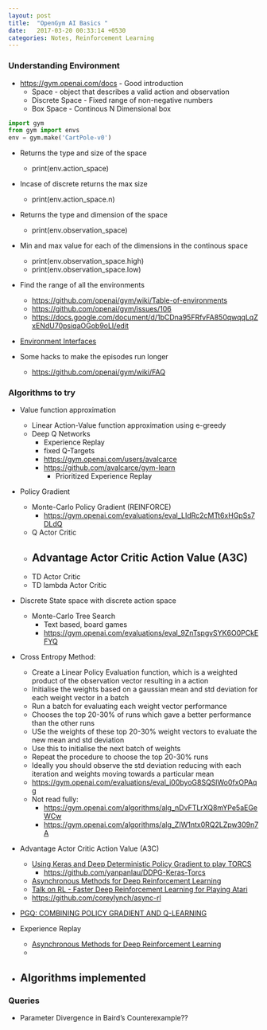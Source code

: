 ```yaml
---
layout: post
title:  "OpenGym AI Basics "
date:   2017-03-20 00:33:14 +0530
categories: Notes, Reinforcement Learning
---
```



### Understanding Environment

- https://gym.openai.com/docs - Good introduction
    - Space - object that describes a valid action and observation
    - Discrete Space - Fixed range of non-negative numbers
    - Box Space - Continous N Dimensional box 

```python
import gym
from gym import envs
env = gym.make('CartPole-v0')
```
- Returns the type and size of the space
    - print(env.action_space)
- Incase of discrete returns the max size
    - print(env.action_space.n)
- Returns the type and dimension of the space
    - print(env.observation_space)
- Min and max value for each of the dimensions in the continous space
    - print(env.observation_space.high)
    - print(env.observation_space.low)

- Find the range of all the environments
    - https://github.com/openai/gym/wiki/Table-of-environments
    - https://github.com/openai/gym/issues/106
    - https://docs.google.com/document/d/1bCDna95FRfvFA850qwqqLqZxENdU70psiqaOGob9oLI/edit
- [Environment Interfaces](https://github.com/openai/gym/blob/master/gym/core.py)

- Some hacks to make the episodes run longer
    - https://github.com/openai/gym/wiki/FAQ

### Algorithms to try

- Value function approximation
    - Linear Action-Value function approximation using e-greedy 
    - Deep Q Networks
        - Experience Replay
        - fixed Q-Targets
        - https://gym.openai.com/users/avalcarce
        - https://github.com/avalcarce/gym-learn
        	- Prioritized Experience Replay
- Policy Gradient
    - Monte-Carlo Policy Gradient (REINFORCE)
        - https://gym.openai.com/evaluations/eval_LIdRc2cMTt6xHGpSs7DLdQ
    - Q Actor Critic
    - Advantage Actor Critic Action Value (A3C)
        - 
    - TD Actor Critic
    - TD lambda Actor Critic

- Discrete State space with discrete action space
    - Monte-Carlo Tree Search
        - Text based, board games
        - https://gym.openai.com/evaluations/eval_9ZnTspgvSYK6O0PCkEFYQ
- Cross Entropy Method:
    - Create a Linear Policy Evaluation function, which is a weighted product of the observation vector resulting in a action
    - Initialise the weights based on a gaussian mean and std deviation for each weight vector in a batch
    - Run a batch for evaluating each weight vector performance
    - Chooses the top 20-30% of runs which gave a better performance than the other runs
    - USe the weights of these top 20-30% weight vectors to evaluate the new mean and std deviation
    - Use this to initialise the next batch of weights
    - Repeat the procedure to choose the top 20-30% runs 
    - Ideally you should observe the std deviation reducing with each iteration and weights moving towards a particular mean 
    - https://gym.openai.com/evaluations/eval_i00byoG8SQSlWo0fxOPAqg
    - Not read fully:
        - https://gym.openai.com/algorithms/alg_nDvFTLrXQ8mYPe5aEGeWCw
        - https://gym.openai.com/algorithms/alg_ZIW1ntx0RQ2LZpw309n7A
- Advantage Actor Critic Action Value (A3C)
    - [Using Keras and Deep Deterministic Policy Gradient to play TORCS](https://yanpanlau.github.io/2016/10/11/Torcs-Keras.html)
        - https://github.com/yanpanlau/DDPG-Keras-Torcs
    - [Asynchronous Methods for Deep Reinforcement Learning](https://arxiv.org/abs/1602.01783)
    - [Talk on RL - Faster Deep Reinforcement Learning for Playing Atari](https://skillsmatter.com/skillscasts/8550-faster-deep-reinforcement-learning-for-playing-atari)
    - https://github.com/coreylynch/async-rl
- [PGQ: COMBINING POLICY GRADIENT AND Q-LEARNING](https://arxiv.org/pdf/1611.01626v1.pdf)
- Experience Replay
    - [Asynchronous Methods for Deep Reinforcement Learning](https://arxiv.org/abs/1602.01783)
    - 

- Algorithms implemented
    - 

### Queries

- Parameter Divergence in Baird’s Counterexample??